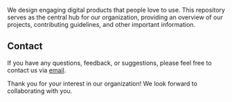 We design engaging digital products that people love to use. This repository serves as the central hub for our organization, providing an overview of our projects, contributing guidelines, and other important information.

## Contact

If you have any questions, feedback, or suggestions, please feel free to contact us via [email](contact@killingiants.com).

Thank you for your interest in our organization! We look forward to collaborating with you.
